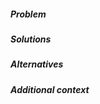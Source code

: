 
##### Problem
<!--
A clear and concise description of what the problem is.
ie: Why is this needed?
Ex. I'm always frustrated when [...]
-->

##### Solutions
<!-- A clear and concise description of what you want to happen -->

##### Alternatives
<!-- A clear and concise description of any alternative solutions or features you've considered -->

##### Additional context
<!-- Add any other context or screenshots about the feature request here -->
